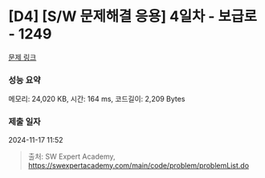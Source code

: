 # [D4] [S/W 문제해결 응용] 4일차 - 보급로 - 1249 

[문제 링크](https://swexpertacademy.com/main/code/problem/problemDetail.do?contestProbId=AV15QRX6APsCFAYD) 

### 성능 요약

메모리: 24,020 KB, 시간: 164 ms, 코드길이: 2,209 Bytes

### 제출 일자

2024-11-17 11:52



> 출처: SW Expert Academy, https://swexpertacademy.com/main/code/problem/problemList.do